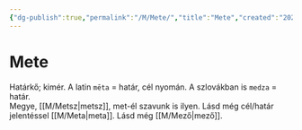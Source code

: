 ```yaml
---
{"dg-publish":true,"permalink":"/M/Mete/","title":"Mete","created":"2023-10-20T07:13","updated":"2024-10-25T23:27"}
---
```



# Mete

Határkő; kimér. A latin `mēta` = határ, cél nyomán. A szlovákban is `medza` = határ.  
Megye, [[M/Metsz\|metsz]], met-él szavunk is ilyen. Lásd még cél/határ jelentéssel [[M/Meta\|meta]]. Lásd még [[M/Mező\|mező]].  